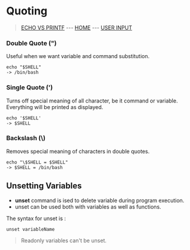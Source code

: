 # Quoting

> [ECHO VS PRINTF](002_echo_vs_printf.md) --- [HOME](../README.md) --- [USER INPUT](004_User_Input.md)

### Double Quote (**"**)
Useful when we want variable and command substitution.
```
echo "$SHELL"
-> /bin/bash
```

### Single Quote (**'**)
Turns off special meaning of all character, be it command or variable. Everything will be printed as displayed.
```
echo '$SHELL'
-> $SHELL
```

### Backslash (**\\**)
Removes special meaning of characters in double quotes.
```
echo "\$SHELL = $SHELL"
-> $SHELL = /bin/bash
```

## Unsetting Variables
* **unset** command is ised to delete variable during program execution.
* unset can be used both with variables as well as functions.

The syntax for unset is :
```
unset variableName
```

> Readonly variables can't be unset.
